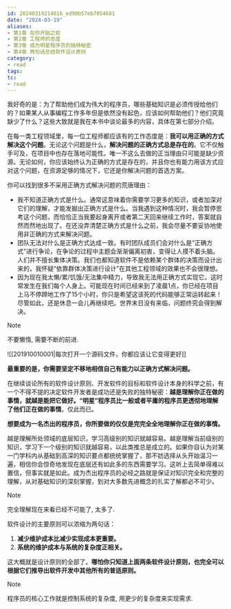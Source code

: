 ```yaml
---
id: 20240319214616_ed90b57eb7054681
date: "2024-03-19"
aliases:
- 第1章 在你开始之前
- 第2章 工程师的态度
- 第3章 成为明星程序员的独特秘密
- 第4章 两句话总结软件设计原则
category:
- read
tags:
tc:
- read
---
```


我好奇的是：为了帮助他们成为伟大的程序员，哪些基础知识是必须传授给他们的？如果某人从事编程工作多年但是依然没有起色，应该如何帮助他们？他们究竟缺少了什么？这些大致就是我在本书中谈论最多的内容，具体在第七部分介绍。

在每一类工程领域里，每一位工程师都应该有的工作态度是：**我可以用正确的方式解决这个问题**。无论这个问题是什么，**解决问题的正确方式总是存在的**。它不仅触手可及，在项目中也存在落地可能性。唯一不这么去做的正当理由只可能是缺少资源。无论如何，你应该始终认为正确的方式是存在的，并且你也有能力用该方式应对这个问题，在资源足够的情况下，它还是你解决问题的首选方案。

你可以找到很多不采用正确方式解决问题的荒唐理由：
- 我不知道正确方式是什么。通常这意味着你需要学习更多的知识，或者加深对它们的理解，才能发掘出正确方式是什么。当我遇到这种情况时，我会暂停思考这个问题，而恰恰正当我要起身离开或者第二天回来继续工作时，答案就自然而然地出现了。在还没弄清楚正确方式是什么之前，我会尽量不要妥协地使用非正确的方式来解决问题。
- 团队无法对什么是正确方式达成一致。有时团队成员们会对什么是“正确方式”进行争论，在争论的过程中主题会渐渐偏离初衷，变得让人摸不着头脑。人们并不擅长集体决策。我们也都知道软件不是依赖某个群体的决策而设计出来的，我怀疑“依靠群体决策进行设计”在其他工程领域的效果也不会很理想。
- 因为现在我太懒/累/饥饿/无法集中精力，导致我无法用正确方式实现它。这时常发生在我们每个人身上。可能现在时间已经来到了凌晨1点，你已经在项目上马不停蹄地工作了15个小时，你只是希望这该死的代码能够正常运转起来！尽管如此，还是休息一会儿再继续吧。世界末日没有来临，问题终究会得到解决。

> [!NOTE]
> 不要懒惰, 需要不断的前进.
>
> ![[201910010001|每次打开一个源码文件，你都应该让它变得更好]]

**最重要的是，你需要坚定不移地相信自己有能力以正确方式解决问题。**

在继续谈论所有的软件设计原则、开发软件的目标和软件设计本身的科学之前，有一个不得不提的决定软件开发者是成功还是失败的独特秘密：**越是理解你正在做的事情，就越是能把它做好。“明星”程序员比一般或者平庸的程序员更透彻地理解了他们正在做的事情**。仅此而已。

**想要成为一名杰出的程序员，你所要做的仅仅是完完全全地理解你正在做的事情。**

越是理解所处领域的底层知识，学习高级别的知识就越容易。越是理解当前级别的知识，学习下一个级别的知识就越容易，以此类推总是成立的。如果你自认为对某一门学科内从基础到高深的知识要点都统统掌握了，那不妨选择从头开始温习一遍，相信你会惊奇地发现在底层还有如此多的东西需要学习。这听上去简单得难以置信，但事实就是如此。成为杰出程序员的必经之路就是保证对知识完全和完整的理解，从对基础知识的深刻掌握，到对大多数先进概念的扎实了解都必不可少。

> [!NOTE]
> 完全理解现在来看已经不可能了, 太多了.


软件设计的主要原则可以浓缩为两句话：

1. **减少维护成本比减少实现成本更重要。**
2. **系统的维护成本与系统的复杂度正相关。**

这大概就是设计原则的全部了。**哪怕你只知道上面两条软件设计原则，也完全可以根据它们推导出软件开发中其他所有的普适原则。**

> [!NOTE]
> 程序员的核心工作就是控制系统的复杂度, 用更少的复杂度来实现需求.